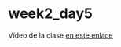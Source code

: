 # week2_day5

Vídeo de la clase [en este enlace](https://ironhack.zoom.us/rec/share/_pB0ELqv7lFLeZ2c9B3xWr4HG7--X6a8hnJK_6YLxRsiay_pKRi21fSqdrFSWeuY)
